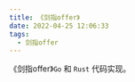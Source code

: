 ```yaml
---
title: 《剑指offer》
date: 2022-04-25 12:06:33
tags:
  - 剑指offer
---
```


《剑指offer》`Go` 和 `Rust` 代码实现。




